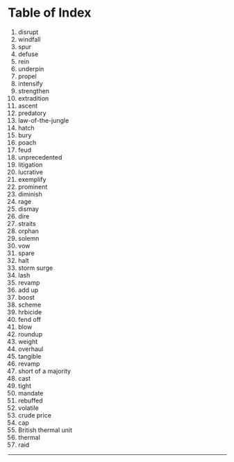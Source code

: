 # Table of Index

1. disrupt
2. windfall
3. spur
4. defuse
5. rein
6. underpin
7. propel
8. intensify
9. strengthen
10. extradition
11. ascent
12. predatory
13. law-of-the-jungle
14. hatch
15. bury
16. poach
17. feud
18. unprecedented
19. litigation
20. lucrative
21. exemplify
22. prominent
23. diminish
24. rage
25. dismay
26. dire
27. straits
28. orphan
29. solemn
30. vow
31. spare
32. halt
33. storm surge
34. lash
35. revamp
36. add up
37. boost
38. scheme
39. hrbicide
40. fend off
41. blow
42. roundup
43. weight
44. overhaul
45. tangible
46. revamp
47. short of a majority
48. cast
49. tight
50. mandate
51. rebuffed
52. volatile
53. crude price
54. cap
55. British thermal unit
56. thermal
57. raid
<hr />
